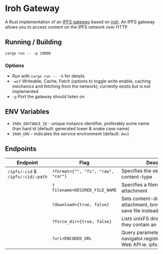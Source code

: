 # Iroh Gateway

A Rust implementation of an [IPFS
gateway](https://docs.ipfs.tech/concepts/ipfs-gateway/) based on
[iroh](https://github.com/n0-computer/iroh). An IPFS gateway allows you to
access content on the IPFS network over HTTP.

## Running / Building

`cargo run -- -p 10000`

### Options

- Run with `cargo run -- -h` for details
- `-wcf` Writeable, Cache, Fetch (options to toggle write enable, caching mechanics and fetching from the network); currently exists but is not implemented
- `-p` Port the gateway should listen on

## ENV Variables

- `IROH_INSTANCE_ID` - unique instance identifier, preferably some name than hard id (default: generated lower & snake case name)
- `IROH_ENV` - indicates the service environment (default: `dev`)

## Endpoints

| Endpoint                          | Flag                                       | Description                                                                             | Default     |
|-----------------------------------|--------------------------------------------|-----------------------------------------------------------------------------------------|-------------|
| `/ipfs/:cid` & `/ipfs/:cid/:path` | `?format={"", "fs", "raw", "car"}`         | Specifies the serving format & content-type                                             | `""/fs`     |
|                                   | `?filename=DESIRED_FILE_NAME`              | Specifies a filename for the attachment                                                 | `{cid}.bin` |
|                                   | `?download={true, false}`                  | Sets content-disposition to attachment, browser prompts to save file instead of loading | `false`     |
|                                   | `?force_dir={true, false}`                 | Lists unixFS directories even if they contain an `index.html` file                      | `false`     |
|                                   | `?uri=ENCODED_URL`                         | Query parameter to handle navigator.registerProtocolHandler Web API ie. ipfs://         | `""`        |